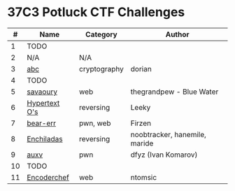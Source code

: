 # 37C3 Potluck CTF Challenges

| **#** | **Name** | **Category** | **Author** |
|-------|----------|--------------|------------|
| 1     | TODO         |              | |
| 2     | N/A      | N/A          | | 
| 3     | [abc](challenge-03/)      | cryptography | dorian |
| 4      |  TODO         |              | |
| 5     | [savaoury](challenge-05/)         | web             | thegrandpew - Blue Water |
| 6      | [Hypertext O's](challenge-06/)          | reversing             | Leeky |
| 7      | [bear-err](challenge-07/) | pwn, web | Firzen |
| 8     | [Enchiladas](challenge-08/) | reversing | noobtracker, hanemile, maride |
| 9     | [auxv](challenge-09/) | pwn | dfyz (Ivan Komarov) |
| 10    | TODO | | |
| 11    | [Encoderchef](challenge-11/) | web | ntomsic |
